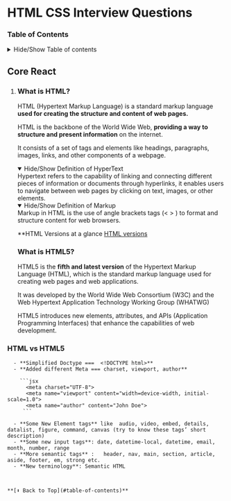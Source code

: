 # HTML CSS Interview Questions

### Table of Contents

<details>
  <summary> Hide/Show Table of contents</summary>

  | No. | Questions                                   |
  | --- | ----------------------------------------------------------------------------------------------------------------------------------------------------------------------------|
  |     | **Core HTML**                                                                                                                                                                                                                   |
| 1   | [What are HTML & HTML5 ? Difference between HTML & HTML5 ](#what-is-HTML)                                                                                                                                                                                                 |
</details>



<!--   Answers
================= -->

## Core React

1.  ### What is HTML?

    HTML (Hypertext Markup Language) is a standard markup language **used for creating the structure and content of web pages.** 

    HTML is the backbone of the World Wide Web, **providing a way to structure and present information** on the internet.

    It consists of a set of tags and elements like headings, paragraphs, images, links, and other components of a webpage. 

    <details open>
      <summary> Hide/Show Definition of HyperText  </summary>
      Hypertext refers to the capability of linking and connecting different pieces of information or documents through hyperlinks, it enables users to navigate between web pages by clicking on text, images, or other elements.
    </details>
    <details open>
      <summary> Hide/Show Definition of Markup  </summary>
      Markup in HTML is the use of angle brackets tags (< > </>) to format and structure content for web browsers.
    </details>

    **HTML Versions at a  glance
    [HTML versions](./images/html_version.png)

    ### What is HTML5?
    HTML5 is the **fifth and latest version** of the Hypertext Markup Language (HTML), which is the standard markup language used for creating web pages and web applications.

    It was developed by the World Wide Web Consortium (W3C) and the Web Hypertext Application Technology Working Group (WHATWG)

    HTML5 introduces new elements, attributes, and APIs (Application Programming Interfaces) that enhance the capabilities of web development.
    
  ### HTML vs HTML5  
      - **Simplified Doctype ===  <!DOCTYPE html>**
      - **Added different Meta === charset, viewport, author**
    
        ```jsx
          <meta charset="UTF-8">
          <meta name="viewport" content="width=device-width, initial-scale=1.0">
          <meta name="author" content="John Doe">
         ```
    
      - **Some New Element tags** like  audio, video, embed, details, datalist, figure, command, canvas (try to know these tags’ short description)
      - **Some new input tags**: date, datetime-local, datetime, email, month, number, range
      - **More semantic tags** :   header, nav, main, section, article, aside, footer, em, strong etc.
      - **New terminology**: Semantic HTML

    

    **[⬆ Back to Top](#table-of-contents)**